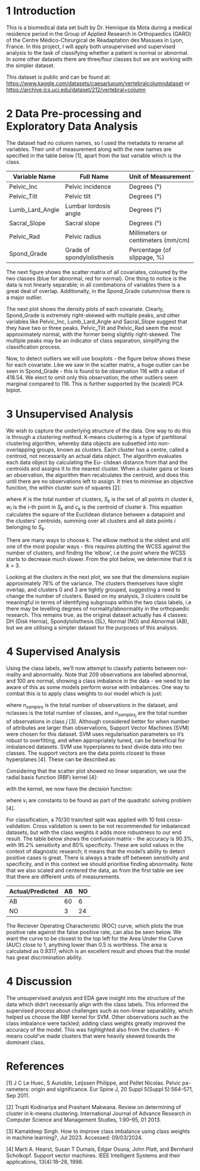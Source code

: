 # 1 Introduction

This is a biomedical data set built by Dr. Henrique da Mota during a medical residence period in the Group of Applied Research in Orthopaedics (GARO) of the Centre Médico-Chirurgical de Réadaptation des Massues in Lyon, France. In this project, I will apply both unsupervised and supervised analysis to the task of classifying whether a patient is normal or abnormal. In some other datasets there are three/four classes but we are working with the simpler dataset.

This dataset is public and can be found at: https://www.kaggle.com/datasets/caesarlupum/vertebralcolumndataset or https://archive.ics.uci.edu/dataset/212/vertebral+column

# 2 Data Pre-processing and Exploratory Data Analysis

The dataset had no column names, so I used the metadata to rename all variables. Their unit of measurement along with the new names are specified in the table below [1], apart from the last variable which is the class.

| Variable Name    | Full Name                  | Unit of Measurement              |
|------------------|----------------------------|----------------------------------|
| Pelvic_Inc       | Pelvic incidence           | Degrees (°)                      |
| Pelvic_Tilt      | Pelvic tilt                | Degrees (°)                      |
| Lumb_Lard_Angle  | Lumbar lordosis angle      | Degrees (°)                      |
| Sacral_Slope     | Sacral slope               | Degrees (°)                      |
| Pelvic_Rad       | Pelvic radius              | Millimeters or centimeters (mm/cm) |
| Spond_Grade      | Grade of spondylolisthesis | Percentage (of slippage, %)      |


The next figure shows the scatter matrix of all covariates, coloured by the two classes (blue for abnormal, red for normal). One thing to notice is the data is not linearly separable; in all combinations of variables there is a great deal of overlap. Additionally, in the Spond_Grade column/row there is a major outlier.


The next plot shows the density plots of each covariate. Clearly, Spond_Grade
is extremely right-skewed with multiple peaks, and other variables like Pelvic_Inc, Lumb_Lard_Angle and Sacral_Slope suggest that they have two or three peaks. Pelvic_Tilt and Pelvic_Rad seem the most approximately normal, with the former being slightly right-skewed. The multiple peaks may be an indicator of class separation, simplifying the classification process.

Now, to detect outliers we will use boxplots - the figure below shows these for each covariate. Like we saw in the scatter matrix, a huge outlier can be seen in Spond_Grade - this is found to be observation 116 with a value of 418.54. We elect to omit only this observation; the other outliers seem marginal compared to 116. This is further supported by the (scaled) PCA biplot.

# 3 Unsupervised Analysis

We wish to capture the underlying structure of the data. One way to do this is through a clustering method.
K-means clustering is a type of partitional clustering algorithm, whereby data objects are subsetted into non-overlapping groups, known as clusters. Each cluster has a centre, called a centroid, not necessarily an actual data object. The algorithm evaluates each data object by calculating the Eu- clidean distance from that and the centroids and assigns it to the nearest cluster. When a cluster gains or loses an observation, the algorithm then recalculates the centroid, and does this until there are no observations left to assign. It tries to minimise an objective function, the within cluster sum of squares [2]:


where $K$ is the total number of clusters, $S_k$ is the set of all points in cluster $k$, $w_i$ is the i-th point in $S_k$ and $c_k$ is the centroid of cluster $k$. This equation calculates the square of the Euclidean distance between a datapoint and the clusters’ centroids, summing over all clusters and all data points $i$ belonging to $S_k$.

There are many ways to choose k. The elbow method is the oldest and still one of the most popular ways - this requires plotting the WCSS against the number of clusters, and finding the ‘elbow’, i.e the point where the WCSS starts to decrease much slower. From the plot below, we determine that it is $k$ = 3.

Looking at the clusters in the next plot, we see that the dimensions explain approximately 76% of the variance. The clusters themselves have slight overlap, and clusters 0 and 3 are tightly grouped, suggesting a need to change the number of clusters. Based on my analysis, 3 clusters could be meaningful in terms of identifying subgroups within the two class labels, i.e there may be levelling degrees of normality/abnormality in the orthopaedic research. This remains true, as the original dataset actually has 4 classes: DH (Disk Hernia), Spondylolisthesis (SL), Normal (NO) and Abnormal (AB), but we are utilising a simpler dataset for the purposes of this analysis.

# 4 Supervised Analysis

Using the class labels, we’ll now attempt to classify patients between nor- mality and abnormality. Note that 209 observations are labelled abnormal, and 100 are normal, showing a class imbalance in the data - we need to be aware of this as some models perform worse with imbalances. One way to combat this is to apply class weights to our model which is just:


where $n_{samples}$ is the total number of observations in the dataset, and nclasses is the total number of classes, and $n_{{samples}_j}$ are the total number of observations in class $j$ [3].
Although considered better for when number of attributes are larger than observations, Support Vector Machines (SVM) were chosen for this dataset. SVM uses regularisation parameters so it’s robust to overfitting, and when appropriately tuned, can be beneficial for imbalanced datasets. SVM use hyperplanes to best divide data into two classes. The support vectors are the data points closest to these hyperplanes [4]. These can be described as:

Considering that the scatter plot showed no linear separation, we use the
radial basis function (RBF) kernel [4]:


with the kernel, we now have the decision function:


where $v_i$ are constants to be found as part of the quadratic solving problem [4].

For classification, a 70/30 train/test split was applied with 10 fold cross-validation. Cross validation is seen to be not recommended for imbalanced datasets, but with the class weights it adds more robustness to our end result. The table below shows the confusion matrix - the accuracy is 90.3%, with 95.2% sensitivity and 80% specificity. These are solid values in the context of diagnostic research; it means that the model’s ability to detect positive cases is great. There is always a trade off between sensitivity and specificity, and in this context we should prioritise finding abnormality. Note that we also scaled and centered the data, as from the first table we see that there are different units of measurements.

|  Actual/Predicted  |      AB      |      NO      |
|--------------------|--------------|--------------|
| AB                 | 60           | 6            |
| NO                 | 3            | 24           |

The Reciever Operating Characteristic (ROC) curve, which plots the true positive rate against the false positive rate, can also be seen below. We want the curve to be closest to the top left for the Area Under the Curve (AUC) close to 1, anything lower than 0.5 is worthless. The area is calculated as 0.9317, which is an excellent result and shows that the model has great discrimination ability.

# 4 Discussion

The unsupervised analysis and EDA gave insight into the structure of the data which didn’t necessarily align with the class labels. This informed the supervised process about challenges such as non-linear separability, which helped us choose the RBF kernel for SVM. Other observations such as the class imbalance were tackled; adding class weights greatly improved the accuracy of the model. This was highlighted also from the clusters - K-means could’ve made clusters that were heavily skewed towards the dominant class.

# References


[1] J C Le Huec, S Aunoble, Leijssen Philippe, and Pellet Nicolas. Pelvic pa- rameters: origin and significance. Eur Spine J, 20 Suppl 5(Suppl 5):564–571, Sep 2011.

[2] Trupti Kodinariya and Prashant Makwana. Review on determining of cluster in k-means clustering. International Journal of Advance Research in Computer Science and Management Studies, 1:90–95, 01 2013.

[3] Kamaldeep Singh. How to improve class imbalance using class weights in machine learning?, Jul 2023. Accessed: 09/03/2024.

[4] Marti A. Hearst, Susan T Dumais, Edgar Osuna, John Platt, and Bernhard Scholkopf. Support vector machines. IEEE Intelligent Systems and their applications, 13(4):18–28, 1998.

